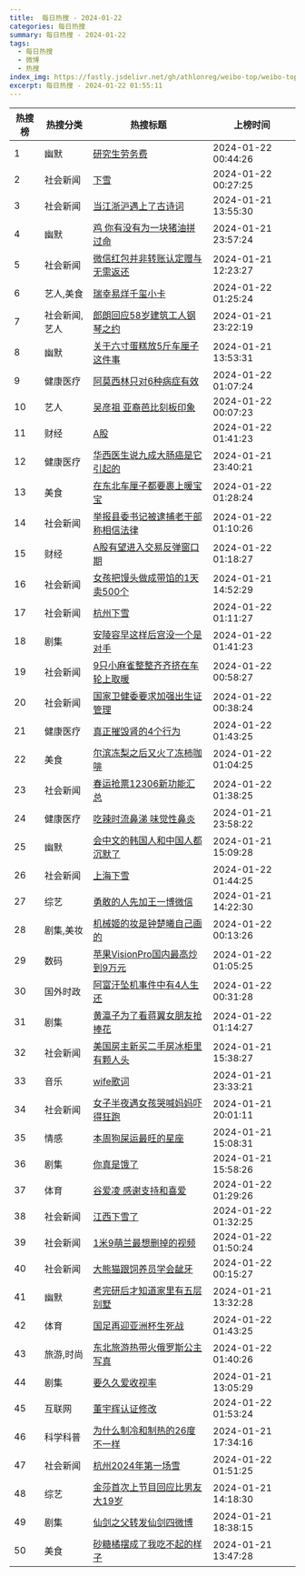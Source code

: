 ```yaml
---
title:  每日热搜 - 2024-01-22
categories: 每日热搜
summary: 每日热搜 - 2024-01-22
tags:
  - 每日热搜
  - 微博
  - 热搜
index_img: https://fastly.jsdelivr.net/gh/athlonreg/weibo-top/weibo-top.jpeg
excerpt: 每日热搜 - 2024-01-22 01:55:11
---
```


| 热搜榜 | 热搜分类 | 热搜标题 | 上榜时间 |
| --- | --- | --- | --- |
| 1 | 幽默 | [研究生劳务费](https://s.weibo.com/weibo%3Fq%3D%2523%E7%A0%94%E7%A9%B6%E7%94%9F%E5%8A%B3%E5%8A%A1%E8%B4%B9%2523) | 2024-01-22 00:44:26 | 
| 2 | 社会新闻 | [下雪](https://s.weibo.com/weibo%3Fq%3D%2523%E4%B8%8B%E9%9B%AA%2523) | 2024-01-22 00:27:25 | 
| 3 | 社会新闻 | [当江浙沪遇上了古诗词](https://s.weibo.com/weibo%3Fq%3D%2523%E5%BD%93%E6%B1%9F%E6%B5%99%E6%B2%AA%E9%81%87%E4%B8%8A%E4%BA%86%E5%8F%A4%E8%AF%97%E8%AF%8D%2523) | 2024-01-21 13:55:30 | 
| 4 | 幽默 | [鸡 你有没有为一块猪油拼过命](https://s.weibo.com/weibo%3Fq%3D%2523%E9%B8%A1%20%E4%BD%A0%E6%9C%89%E6%B2%A1%E6%9C%89%E4%B8%BA%E4%B8%80%E5%9D%97%E7%8C%AA%E6%B2%B9%E6%8B%BC%E8%BF%87%E5%91%BD%2523) | 2024-01-21 23:57:24 | 
| 5 | 社会新闻 | [微信红包并非转账认定赠与无需返还](https://s.weibo.com/weibo%3Fq%3D%2523%E5%BE%AE%E4%BF%A1%E7%BA%A2%E5%8C%85%E5%B9%B6%E9%9D%9E%E8%BD%AC%E8%B4%A6%E8%AE%A4%E5%AE%9A%E8%B5%A0%E4%B8%8E%E6%97%A0%E9%9C%80%E8%BF%94%E8%BF%98%2523) | 2024-01-21 12:23:27 | 
| 6 | 艺人,美食 | [瑞幸易烊千玺小卡](https://s.weibo.com/weibo%3Fq%3D%2523%E7%91%9E%E5%B9%B8%E6%98%93%E7%83%8A%E5%8D%83%E7%8E%BA%E5%B0%8F%E5%8D%A1%2523) | 2024-01-22 01:25:24 | 
| 7 | 社会新闻,艺人 | [郎朗回应58岁建筑工人钢琴之约](https://s.weibo.com/weibo%3Fq%3D%2523%E9%83%8E%E6%9C%97%E5%9B%9E%E5%BA%9458%E5%B2%81%E5%BB%BA%E7%AD%91%E5%B7%A5%E4%BA%BA%E9%92%A2%E7%90%B4%E4%B9%8B%E7%BA%A6%2523) | 2024-01-21 23:22:19 | 
| 8 | 幽默 | [关于六寸蛋糕放5斤车厘子这件事](https://s.weibo.com/weibo%3Fq%3D%2523%E5%85%B3%E4%BA%8E%E5%85%AD%E5%AF%B8%E8%9B%8B%E7%B3%95%E6%94%BE5%E6%96%A4%E8%BD%A6%E5%8E%98%E5%AD%90%E8%BF%99%E4%BB%B6%E4%BA%8B%2523) | 2024-01-21 13:53:31 | 
| 9 | 健康医疗 | [阿莫西林只对6种病症有效](https://s.weibo.com/weibo%3Fq%3D%2523%E9%98%BF%E8%8E%AB%E8%A5%BF%E6%9E%97%E5%8F%AA%E5%AF%B96%E7%A7%8D%E7%97%85%E7%97%87%E6%9C%89%E6%95%88%2523) | 2024-01-22 01:07:24 | 
| 10 | 艺人 | [吴彦祖 亚裔芭比刻板印象](https://s.weibo.com/weibo%3Fq%3D%2523%E5%90%B4%E5%BD%A6%E7%A5%96%20%E4%BA%9A%E8%A3%94%E8%8A%AD%E6%AF%94%E5%88%BB%E6%9D%BF%E5%8D%B0%E8%B1%A1%2523) | 2024-01-22 00:07:23 | 
| 11 | 财经 | [A股](https://s.weibo.com/weibo%3Fq%3D%2523A%E8%82%A1%2523) | 2024-01-22 01:41:23 | 
| 12 | 健康医疗 | [华西医生说九成大肠癌是它引起的](https://s.weibo.com/weibo%3Fq%3D%2523%E5%8D%8E%E8%A5%BF%E5%8C%BB%E7%94%9F%E8%AF%B4%E4%B9%9D%E6%88%90%E5%A4%A7%E8%82%A0%E7%99%8C%E6%98%AF%E5%AE%83%E5%BC%95%E8%B5%B7%E7%9A%84%2523) | 2024-01-21 23:40:21 | 
| 13 | 美食 | [在东北车厘子都要裹上暖宝宝](https://s.weibo.com/weibo%3Fq%3D%2523%E5%9C%A8%E4%B8%9C%E5%8C%97%E8%BD%A6%E5%8E%98%E5%AD%90%E9%83%BD%E8%A6%81%E8%A3%B9%E4%B8%8A%E6%9A%96%E5%AE%9D%E5%AE%9D%2523) | 2024-01-22 01:28:24 | 
| 14 | 社会新闻 | [举报县委书记被逮捕老干部称相信法律](https://s.weibo.com/weibo%3Fq%3D%2523%E4%B8%BE%E6%8A%A5%E5%8E%BF%E5%A7%94%E4%B9%A6%E8%AE%B0%E8%A2%AB%E9%80%AE%E6%8D%95%E8%80%81%E5%B9%B2%E9%83%A8%E7%A7%B0%E7%9B%B8%E4%BF%A1%E6%B3%95%E5%BE%8B%2523) | 2024-01-22 01:10:26 | 
| 15 | 财经 | [A股有望进入交易反弹窗口期](https://s.weibo.com/weibo%3Fq%3D%2523A%E8%82%A1%E6%9C%89%E6%9C%9B%E8%BF%9B%E5%85%A5%E4%BA%A4%E6%98%93%E5%8F%8D%E5%BC%B9%E7%AA%97%E5%8F%A3%E6%9C%9F%2523) | 2024-01-22 01:18:27 | 
| 16 | 社会新闻 | [女孩把馒头做成带馅的1天卖500个](https://s.weibo.com/weibo%3Fq%3D%2523%E5%A5%B3%E5%AD%A9%E6%8A%8A%E9%A6%92%E5%A4%B4%E5%81%9A%E6%88%90%E5%B8%A6%E9%A6%85%E7%9A%841%E5%A4%A9%E5%8D%96500%E4%B8%AA%2523) | 2024-01-21 14:52:29 | 
| 17 | 社会新闻 | [杭州下雪](https://s.weibo.com/weibo%3Fq%3D%2523%E6%9D%AD%E5%B7%9E%E4%B8%8B%E9%9B%AA%2523) | 2024-01-22 01:11:27 | 
| 18 | 剧集 | [安陵容早这样后宫没一个是对手](https://s.weibo.com/weibo%3Fq%3D%2523%E5%AE%89%E9%99%B5%E5%AE%B9%E6%97%A9%E8%BF%99%E6%A0%B7%E5%90%8E%E5%AE%AB%E6%B2%A1%E4%B8%80%E4%B8%AA%E6%98%AF%E5%AF%B9%E6%89%8B%2523) | 2024-01-22 01:41:23 | 
| 19 | 社会新闻 | [9只小麻雀整整齐齐挤在车轮上取暖](https://s.weibo.com/weibo%3Fq%3D%25239%E5%8F%AA%E5%B0%8F%E9%BA%BB%E9%9B%80%E6%95%B4%E6%95%B4%E9%BD%90%E9%BD%90%E6%8C%A4%E5%9C%A8%E8%BD%A6%E8%BD%AE%E4%B8%8A%E5%8F%96%E6%9A%96%2523) | 2024-01-22 00:58:27 | 
| 20 | 社会新闻 | [国家卫健委要求加强出生证管理](https://s.weibo.com/weibo%3Fq%3D%2523%E5%9B%BD%E5%AE%B6%E5%8D%AB%E5%81%A5%E5%A7%94%E8%A6%81%E6%B1%82%E5%8A%A0%E5%BC%BA%E5%87%BA%E7%94%9F%E8%AF%81%E7%AE%A1%E7%90%86%2523) | 2024-01-22 00:38:24 | 
| 21 | 健康医疗 | [真正摧毁肾的4个行为](https://s.weibo.com/weibo%3Fq%3D%2523%E7%9C%9F%E6%AD%A3%E6%91%A7%E6%AF%81%E8%82%BE%E7%9A%844%E4%B8%AA%E8%A1%8C%E4%B8%BA%2523) | 2024-01-22 01:43:25 | 
| 22 | 美食 | [尔滨冻梨之后又火了冻柿咖啡](https://s.weibo.com/weibo%3Fq%3D%2523%E5%B0%94%E6%BB%A8%E5%86%BB%E6%A2%A8%E4%B9%8B%E5%90%8E%E5%8F%88%E7%81%AB%E4%BA%86%E5%86%BB%E6%9F%BF%E5%92%96%E5%95%A1%2523) | 2024-01-22 01:04:25 | 
| 23 | 社会新闻 | [春运抢票12306新功能汇总](https://s.weibo.com/weibo%3Fq%3D%2523%E6%98%A5%E8%BF%90%E6%8A%A2%E7%A5%A812306%E6%96%B0%E5%8A%9F%E8%83%BD%E6%B1%87%E6%80%BB%2523) | 2024-01-22 01:38:25 | 
| 24 | 健康医疗 | [吃辣时流鼻涕 味觉性鼻炎](https://s.weibo.com/weibo%3Fq%3D%2523%E5%90%83%E8%BE%A3%E6%97%B6%E6%B5%81%E9%BC%BB%E6%B6%95%20%E5%91%B3%E8%A7%89%E6%80%A7%E9%BC%BB%E7%82%8E%2523) | 2024-01-21 23:58:22 | 
| 25 | 幽默 | [会中文的韩国人和中国人都沉默了](https://s.weibo.com/weibo%3Fq%3D%2523%E4%BC%9A%E4%B8%AD%E6%96%87%E7%9A%84%E9%9F%A9%E5%9B%BD%E4%BA%BA%E5%92%8C%E4%B8%AD%E5%9B%BD%E4%BA%BA%E9%83%BD%E6%B2%89%E9%BB%98%E4%BA%86%2523) | 2024-01-21 15:09:28 | 
| 26 | 社会新闻 | [上海下雪](https://s.weibo.com/weibo%3Fq%3D%2523%E4%B8%8A%E6%B5%B7%E4%B8%8B%E9%9B%AA%2523) | 2024-01-22 01:44:25 | 
| 27 | 综艺 | [勇敢的人先加王一博微信](https://s.weibo.com/weibo%3Fq%3D%2523%E5%8B%87%E6%95%A2%E7%9A%84%E4%BA%BA%E5%85%88%E5%8A%A0%E7%8E%8B%E4%B8%80%E5%8D%9A%E5%BE%AE%E4%BF%A1%2523) | 2024-01-21 14:22:30 | 
| 28 | 剧集,美妆 | [机械姬的妆是钟楚曦自己画的](https://s.weibo.com/weibo%3Fq%3D%2523%E6%9C%BA%E6%A2%B0%E5%A7%AC%E7%9A%84%E5%A6%86%E6%98%AF%E9%92%9F%E6%A5%9A%E6%9B%A6%E8%87%AA%E5%B7%B1%E7%94%BB%E7%9A%84%2523) | 2024-01-22 00:13:26 | 
| 29 | 数码 | [苹果VisionPro国内最高炒到9万元](https://s.weibo.com/weibo%3Fq%3D%2523%E8%8B%B9%E6%9E%9CVisionPro%E5%9B%BD%E5%86%85%E6%9C%80%E9%AB%98%E7%82%92%E5%88%B09%E4%B8%87%E5%85%83%2523) | 2024-01-22 01:05:25 | 
| 30 | 国外时政 | [阿富汗坠机事件中有4人生还](https://s.weibo.com/weibo%3Fq%3D%2523%E9%98%BF%E5%AF%8C%E6%B1%97%E5%9D%A0%E6%9C%BA%E4%BA%8B%E4%BB%B6%E4%B8%AD%E6%9C%894%E4%BA%BA%E7%94%9F%E8%BF%98%2523) | 2024-01-22 00:31:28 | 
| 31 | 剧集 | [黄瀛子为了看蒋翼女朋友抢捧花](https://s.weibo.com/weibo%3Fq%3D%2523%E9%BB%84%E7%80%9B%E5%AD%90%E4%B8%BA%E4%BA%86%E7%9C%8B%E8%92%8B%E7%BF%BC%E5%A5%B3%E6%9C%8B%E5%8F%8B%E6%8A%A2%E6%8D%A7%E8%8A%B1%2523) | 2024-01-22 01:14:27 | 
| 32 | 社会新闻 | [美国房主新买二手房冰柜里有颗人头](https://s.weibo.com/weibo%3Fq%3D%2523%E7%BE%8E%E5%9B%BD%E6%88%BF%E4%B8%BB%E6%96%B0%E4%B9%B0%E4%BA%8C%E6%89%8B%E6%88%BF%E5%86%B0%E6%9F%9C%E9%87%8C%E6%9C%89%E9%A2%97%E4%BA%BA%E5%A4%B4%2523) | 2024-01-21 15:38:27 | 
| 33 | 音乐 | [wife歌词](https://s.weibo.com/weibo%3Fq%3D%2523wife%E6%AD%8C%E8%AF%8D%2523) | 2024-01-21 23:33:21 | 
| 34 | 社会新闻 | [女子半夜遇女孩哭喊妈妈吓得狂跑](https://s.weibo.com/weibo%3Fq%3D%2523%E5%A5%B3%E5%AD%90%E5%8D%8A%E5%A4%9C%E9%81%87%E5%A5%B3%E5%AD%A9%E5%93%AD%E5%96%8A%E5%A6%88%E5%A6%88%E5%90%93%E5%BE%97%E7%8B%82%E8%B7%91%2523) | 2024-01-21 20:01:11 | 
| 35 | 情感 | [本周狗屎运最旺的星座](https://s.weibo.com/weibo%3Fq%3D%2523%E6%9C%AC%E5%91%A8%E7%8B%97%E5%B1%8E%E8%BF%90%E6%9C%80%E6%97%BA%E7%9A%84%E6%98%9F%E5%BA%A7%2523) | 2024-01-21 15:08:31 | 
| 36 | 剧集 | [你真是饿了](https://s.weibo.com/weibo%3Fq%3D%2523%E4%BD%A0%E7%9C%9F%E6%98%AF%E9%A5%BF%E4%BA%86%2523) | 2024-01-21 15:58:26 | 
| 37 | 体育 | [谷爱凌 感谢支持和喜爱](https://s.weibo.com/weibo%3Fq%3D%2523%E8%B0%B7%E7%88%B1%E5%87%8C%20%E6%84%9F%E8%B0%A2%E6%94%AF%E6%8C%81%E5%92%8C%E5%96%9C%E7%88%B1%2523) | 2024-01-22 01:29:26 | 
| 38 | 社会新闻 | [江西下雪了](https://s.weibo.com/weibo%3Fq%3D%2523%E6%B1%9F%E8%A5%BF%E4%B8%8B%E9%9B%AA%E4%BA%86%2523) | 2024-01-22 01:32:25 | 
| 39 | 社会新闻 | [1米9萌兰最想删掉的视频](https://s.weibo.com/weibo%3Fq%3D%25231%E7%B1%B39%E8%90%8C%E5%85%B0%E6%9C%80%E6%83%B3%E5%88%A0%E6%8E%89%E7%9A%84%E8%A7%86%E9%A2%91%2523) | 2024-01-22 01:50:24 | 
| 40 | 社会新闻 | [大熊猫跟饲养员学会龇牙](https://s.weibo.com/weibo%3Fq%3D%2523%E5%A4%A7%E7%86%8A%E7%8C%AB%E8%B7%9F%E9%A5%B2%E5%85%BB%E5%91%98%E5%AD%A6%E4%BC%9A%E9%BE%87%E7%89%99%2523) | 2024-01-22 00:15:27 | 
| 41 | 幽默 | [考完研后才知道家里有五层别墅](https://s.weibo.com/weibo%3Fq%3D%2523%E8%80%83%E5%AE%8C%E7%A0%94%E5%90%8E%E6%89%8D%E7%9F%A5%E9%81%93%E5%AE%B6%E9%87%8C%E6%9C%89%E4%BA%94%E5%B1%82%E5%88%AB%E5%A2%85%2523) | 2024-01-21 13:32:28 | 
| 42 | 体育 | [国足再迎亚洲杯生死战](https://s.weibo.com/weibo%3Fq%3D%2523%E5%9B%BD%E8%B6%B3%E5%86%8D%E8%BF%8E%E4%BA%9A%E6%B4%B2%E6%9D%AF%E7%94%9F%E6%AD%BB%E6%88%98%2523) | 2024-01-22 01:43:25 | 
| 43 | 旅游,时尚 | [东北旅游热带火俄罗斯公主写真](https://s.weibo.com/weibo%3Fq%3D%2523%E4%B8%9C%E5%8C%97%E6%97%85%E6%B8%B8%E7%83%AD%E5%B8%A6%E7%81%AB%E4%BF%84%E7%BD%97%E6%96%AF%E5%85%AC%E4%B8%BB%E5%86%99%E7%9C%9F%2523) | 2024-01-22 01:40:26 | 
| 44 | 剧集 | [要久久爱收视率](https://s.weibo.com/weibo%3Fq%3D%2523%E8%A6%81%E4%B9%85%E4%B9%85%E7%88%B1%E6%94%B6%E8%A7%86%E7%8E%87%2523) | 2024-01-21 13:05:29 | 
| 45 | 互联网 | [董宇辉认证修改](https://s.weibo.com/weibo%3Fq%3D%2523%E8%91%A3%E5%AE%87%E8%BE%89%E8%AE%A4%E8%AF%81%E4%BF%AE%E6%94%B9%2523) | 2024-01-22 01:53:24 | 
| 46 | 科学科普 | [为什么制冷和制热的26度不一样](https://s.weibo.com/weibo%3Fq%3D%2523%E4%B8%BA%E4%BB%80%E4%B9%88%E5%88%B6%E5%86%B7%E5%92%8C%E5%88%B6%E7%83%AD%E7%9A%8426%E5%BA%A6%E4%B8%8D%E4%B8%80%E6%A0%B7%2523) | 2024-01-21 17:34:16 | 
| 47 | 社会新闻 | [杭州2024年第一场雪](https://s.weibo.com/weibo%3Fq%3D%2523%E6%9D%AD%E5%B7%9E2024%E5%B9%B4%E7%AC%AC%E4%B8%80%E5%9C%BA%E9%9B%AA%2523) | 2024-01-22 01:51:25 | 
| 48 | 综艺 | [金莎首次上节目回应比男友大19岁](https://s.weibo.com/weibo%3Fq%3D%2523%E9%87%91%E8%8E%8E%E9%A6%96%E6%AC%A1%E4%B8%8A%E8%8A%82%E7%9B%AE%E5%9B%9E%E5%BA%94%E6%AF%94%E7%94%B7%E5%8F%8B%E5%A4%A719%E5%B2%81%2523) | 2024-01-21 14:18:30 | 
| 49 | 剧集 | [仙剑之父转发仙剑四微博](https://s.weibo.com/weibo%3Fq%3D%2523%E4%BB%99%E5%89%91%E4%B9%8B%E7%88%B6%E8%BD%AC%E5%8F%91%E4%BB%99%E5%89%91%E5%9B%9B%E5%BE%AE%E5%8D%9A%2523) | 2024-01-21 18:38:15 | 
| 50 | 美食 | [砂糖橘摆成了我吃不起的样子](https://s.weibo.com/weibo%3Fq%3D%2523%E7%A0%82%E7%B3%96%E6%A9%98%E6%91%86%E6%88%90%E4%BA%86%E6%88%91%E5%90%83%E4%B8%8D%E8%B5%B7%E7%9A%84%E6%A0%B7%E5%AD%90%2523) | 2024-01-21 13:47:28 | 
